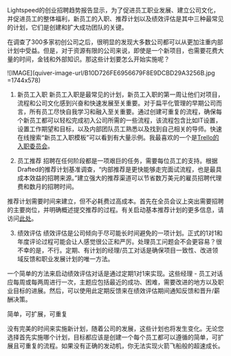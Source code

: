 Lightspeed的创业招聘趋势报告显示，为了促进员工职业发展、建立公司文化，并促进员工的整体福利，新员工的入职、推荐计划以及绩效评估是其中三种最常见的计划，它们是创建和扩大成功团队的关键。

在调查了300多家初创公司之后，很明显的发现大多数公司都可以从更加注重内部计划中受益。但是，对于资源有限的公司来说，即使是一个新项目，也需要花费大量的时间，金钱和外部知识。那这些计划要怎么开始实施呢？

![IMAGE](quiver-image-url/B10D726FE6956679F8E9DCBD29A3256B.jpg =1744x578)

1. 新员工入职
新员工入职是最常见的计划，新员工入职的第一周让他们对项目，流程和公司文化感到兴奋和快速发展至关重要。对于扁平化管理的早期公司而言，所有员工尽快自我学习和融入至关重要。通过创建可重复的流程，确保每个新员工都可以轻松完成初入公司所需的一些流程，该流程包含比如IT设置，设置工作期望和目标，以及内部团队员工熟悉以及找到自己相关的导师。快速在线搜索“新员工入职模板”可以看到有大量示例。我最喜欢的一个是[Trello的入职委员会](https://blog.trello.com/new-employee-onboarding-best-practices-for-new-hires)。

2. 员工推荐
招聘在任何阶段都是一项艰巨的任务，需要每位员工的支持。根据Drafted的推荐计划基准调查，“内部推荐是更快能够走完面试流程，也是最具成本效益的招聘来源。”建立强大的推荐渠道可以节省数万美元的雇员招聘代理费和数月的招聘时间。

推荐计划需要时间来建立，但不必耗费过高成本。首先在全员会议上突出需要招聘的主要岗位，并明确概述提交推荐的过程。有关启动基本推荐计划的更多信息，请访问[此处](https://medium.com/lightspeed-venture-partners/employee-referrals-make-it-a-party-37f30b6d1981)。

3. 绩效评估
绩效评估是公司倾向于尽可能长时间避免的一项计划。正式的1对1和年度评论过程可能会让人感觉很公正和严厉。处理员工问题会不会更容易？很不幸的是，不行。定期、有计划的经理/员工对话是确保项目一致性、改进领域反馈和职业发展计划的唯一方法。

一个简单的方法来启动绩效评估对话是通过定期1对1来实现。这些经理 - 员工对话应每周或每两周进行一次，主题应包括最近的成功、困难，需要改进的地方以及职业目标的进展。然后，可以使用此定期反馈来在绩效评估期间通知反馈和晋升/薪酬决策。

简单，可扩展，可重复

没有完美的时间来实施新计划，随着公司的发展，这些计划也将发生变化。无论您选择首先实施哪个计划，目标都应该是创建一个每个员工都可以遵循的简单，可扩展且可重复的流程。如果没有正确的发动机，你无法实现火箭飞船般的超速成长。

